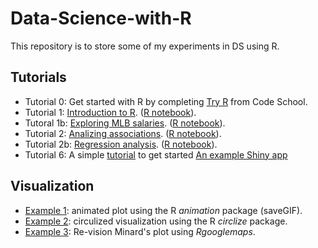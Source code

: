 # Data-Science-with-R
This repository is to store some of my experiments in DS using R. 

## Tutorials
- Tutorial 0: Get started with R by completing [Try R](http://tryr.codeschool.com/) from Code School. 
- Tutorial 1: [Introduction to R](http://cdn.rawgit.com/tz33cu/Data-Science-with-R/master/Tutorials/Tutorial1_introR.html). ([R notebook](Tutorials/Tutorial1_introR.Rmd)).
- Tutoral 1b: [Exploring MLB salaries](http://cdn.rawgit.com/tz33cu/Data-Science-with-R/master/Tutorials/Tutorial1b_baseball.html). ([R notebook](Tutorials/Tutorial1b_baseball.Rmd)).
- Tutorial 2: [Analizing associations](http://cdn.rawgit.com/tz33cu/Data-Science-with-R/master/Tutorials/Tutorial2_Association.html). ([R notebook](Tutorials/Tutorial2_Association.Rmd)).
- Tutorial 2b: [Regression analysis](https://cdn.rawgit.com/tz33cu/Data-Science-with-R/master/Tutorials/Tutorial2b_states.html). ([R notebook](Tutorials/Tutorial2b_states.Rmd)).
- Tutorial 6: A simple [tutorial](https://cdn.rawgit.com/tz33cu/Data-Science-with-R/master/Tutorials/Tutorial6b_shiny.html) to get started [An example Shiny app](Tutorials/Tutorial6-shiny/)


## Visualization
- [Example 1](https://github.com/tz33cu/Data-Science-with-R/blob/master/Visualization/Example%201/Animated.Rmd): animated plot using the R *animation* package (saveGIF).
- [Example 2](https://github.com/tz33cu/Data-Science-with-R/blob/master/Visualization/Example%202/circlize.Rmd): circulized visualization using the R *circlize* package. 
- [Example 3](https://github.com/tz33cu/Data-Science-with-R/blob/master/Visualization/Example%203/minard.Rmd): Re-vision Minard's plot using *Rgooglemaps*.
